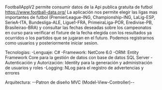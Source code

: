 FootballAppV2 permite consumir datos de la Api publica gratuita de futbol https://www.football-data.org/
La aplicación nos permite elegir las ligas mas importantes de futbol (PremierLeague-ING, Championship-ING, LaLig-ESP, SerieA-ITA, Bundesliga-ALE, Ligue1-FRA, PrimeiraLiga-POR, Eredivise-PB, Brasileirao-BRA) 
y consultar las fechas deseadas sobre los campeonatos en curso para verificar el fixture de la fecha elegida con los resultados ya ocurridos o los partidos que se jugaran en el futuro.
Podemos registrarnos como usuarios y posteriormente iniciar sesion.

Tecnologias:
-Lenguaje: C# 
-Framework: NetCore 6.0
-ORM: Entity Framework Core para la gestión de datos con base de datos SQL Server
-Autenticación y Autorización: Identity para la generación y administración de usuarios y roles
-Logging: NLog para el registro de advertencias y errores

Arquitectura:
--Patron de diseño MVC (Model-View-Controller)--
